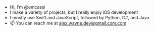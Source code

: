 - Hi, I’m @emcassi
- I make a variety of projects, but I really enjoy iOS development 
- I mostly use Swift and JavaScript, followed by Python, C#, and Java
- 📫 You can reach me at alex.wayne.dev@gmail.com.com
